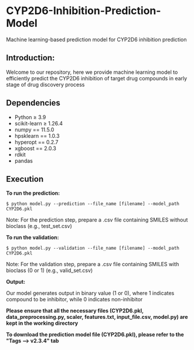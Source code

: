# CYP2D6-Inhibition-Prediction-Model
Machine learning-based prediction model for CYP2D6 inhibition prediction

## Introduction: ## 

Welcome to our repository, here we provide machine learning model to efficiently predict the CYP2D6 inhibition of target drug compounds in early stage of drug discovery process

## Dependencies ##

- Python ≥ 3.9
- scikit-learn ≥ 1.26.4
- numpy == 11.5.0
- hpsklearn == 1.0.3
- hyperopt == 0.2.7
- xgboost == 2.0.3
- rdkit
- pandas

## Execution ##
**To run the prediction:**

```
$ python model.py --prediction --file_name [filename] --model_path CYP2D6.pkl
```
Note: For the prediction step, prepare a .csv file containing SMILES without bioclass (e.g., test_set.csv)

**To run the validation:**

```
$ python model.py --validation --file_name [filename] --model_path CYP2D6.pkl
```
Note: For the validation step, prepare a .csv file containing SMILES with bioclass (0 or 1) (e.g., valid_set.csv)

**Output:**

Our model generates output in binary value (1 or 0), where 1 indicates compound to be inhibitor, while 0 indicates non-inhibitor
 
**Please ensure that all the necessary files (CYP2D6.pkl, data_preprocessing.py, scaler, features.txt, input_file.csv, model.py) are kept in the working directory**

**To download the prediction model file (CYP2D6.pkl), please refer to the "Tags --> v2.3.4" tab**
